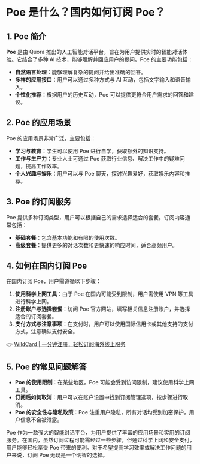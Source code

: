 # Poe 是什么？国内如何订阅 Poe？

## 1. Poe 简介

**Poe** 是由 Quora 推出的人工智能对话平台，旨在为用户提供实时的智能对话体验。它结合了多种 AI 技术，能够理解并回应用户的提问。Poe 的主要功能包括：

- **自然语言处理**：能够理解复杂的提问并给出准确的回答。
- **多样的应用接口**：用户可以通过多种方式与 AI 互动，包括文字输入和语音输入。
- **个性化推荐**：根据用户的历史互动，Poe 可以提供更符合用户需求的回答和建议。

## 2. Poe 的应用场景

Poe 的应用场景非常广泛，主要包括：

- **学习与教育**：学生可以使用 Poe 进行自学，获取额外的知识支持。
- **工作与生产力**：专业人士可通过 Poe 获取行业信息、解决工作中的疑难问题，提高工作效率。
- **个人兴趣与娱乐**：用户可以与 Poe 聊天，探讨兴趣爱好，获取娱乐内容和推荐。

## 3. Poe 的订阅服务

Poe 提供多种订阅类型，用户可以根据自己的需求选择适合的套餐。订阅内容通常包括：

- **基础套餐**：包含基本功能和有限的使用次数。
- **高级套餐**：提供更多的对话次数和更快速的响应时间，适合高频用户。

## 4. 如何在国内订阅 Poe

在国内订阅 Poe，用户需遵循以下步骤：

1. **使用科学上网工具**：由于 Poe 在国内可能受到限制，用户需使用 VPN 等工具进行科学上网。
2. **注册账户与选择套餐**：访问 Poe 官方网站，填写相关信息注册账户，并选择适合的订阅套餐。
3. **支付方式与注意事项**：在支付时，用户可以使用国际信用卡或其他支持的支付方式，注意确认支付安全。

👉 [WildCard | 一分钟注册，轻松订阅海外线上服务](https://bbtdd.com/WildCard)

## 5. Poe 的常见问题解答

- **Poe 的使用限制**：在某些地区，Poe 可能会受到访问限制，建议使用科学上网工具。
- **订阅后如何取消**：用户可以在账户设置中找到订阅管理选项，按步骤进行取消。
- **Poe 的安全性与隐私政策**：Poe 注重用户隐私，所有对话均受到加密保护，用户信息不会被泄露。

Poe 作为一款强大的智能对话平台，为用户提供了丰富的应用场景和实用的订阅服务。在国内，虽然订阅过程可能需经过一些步骤，但通过科学上网和安全支付，用户能够轻松享受 Poe 带来的便利。对于希望提高学习效率或解决工作问题的用户来说，订阅 Poe 无疑是一个明智的选择。
